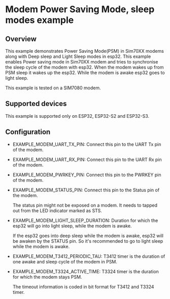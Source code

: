 # Modem Power Saving Mode, sleep modes example


## Overview

This example demonstrates Power Saving Mode(PSM) in Sim70XX modems along with Deep sleep and Light Sleep modes in esp32.
This example enables Power saving mode in Sim70XX modem and tries to synchronise the sleep cycle of the modem with esp32.
When the modem wakes up from PSM sleep it wakes up the esp32. While the modem is awake esp32 goes to light sleep.

This example is tested on a SIM7080 modem.

## Supported devices

This example is supported only on ESP32, ESP32-S2 and ESP32-S3.

## Configuration

* EXAMPLE_MODEM_UART_TX_PIN: Connect this pin to the UART Tx pin of the modem.
* EXAMPLE_MODEM_UART_RX_PIN: Connect this pin to the UART Rx pin of the modem.
* EXAMPLE_MODEM_PWRKEY_PIN: Connect this pin to the PWRKEY pin of the modem.
* EXAMPLE_MODEM_STATUS_PIN: Connect this pin to the Status pin of the modem.

    The status pin might not be exposed on a modem. It needs to tapped out from the LED indicator marked as STS.

* EXAMPLE_MODEM_LIGHT_SLEEP_DURATION: Duration for which the esp32 will go into light sleep, while the modem is awake.

    If the esp32 goes into deep sleep while the modem is awake, esp32 will be awaken by the STATUS pin. So it's recommended to go to light sleep while the modem is awake.

* EXAMPLE_MODEM_T3412_PERIODIC_TAU: T3412 timer is the duration of one awake and sleep cycle of the modem in PSM.
* EXAMPLE_MODEM_T3324_ACTIVE_TIME: T3324 timer is the duration for which the modem stays PSM.

    The timeout information is coded in bit format for T3412 and T3324 timer.
